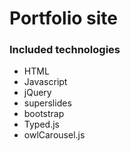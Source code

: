 # Portfolio site 
### Included technologies 
* HTML
* Javascript
* jQuery
* superslides
* bootstrap
* Typed.js
* owlCarousel.js

